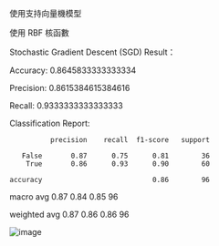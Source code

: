 使用支持向量機模型

使用 RBF 核函數

Stochastic Gradient Descent (SGD)
Result：

Accuracy: 0.8645833333333334

Precision: 0.8615384615384616

Recall: 0.9333333333333333

Classification Report:

              precision    recall  f1-score   support

       False       0.87      0.75      0.81        36
        True       0.86      0.93      0.90        60

    accuracy                           0.86        96
   macro avg       0.87      0.84      0.85        96

weighted avg       0.87      0.86      0.86        96

![image](https://github.com/chris020589/Pytorch_SVM/assets/111472484/d771de5c-f9bb-440e-8cec-a4c4def87d7b)
